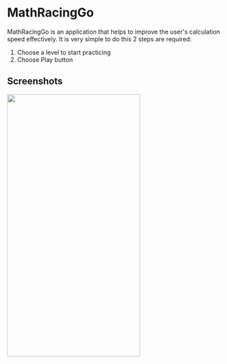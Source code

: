 # MathRacingGo

MathRacingGo is an application that helps to improve the user's calculation speed effectively. It is very simple to do this 2 steps are required:

1. Choose a level to start practicing
2. Choose Play button

## Screenshots

<a href="url"><img src="https://user-images.githubusercontent.com/64849551/117563992-bcf9af00-b0d3-11eb-9f18-630be8774658.gif" align="left" height="610" width="310" ></a>
